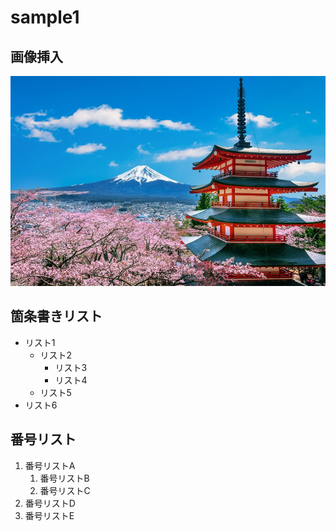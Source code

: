 # sample1

## 画像挿入
![](images/sample_image_1.jpg)

## 箇条書きリスト
- リスト1
    - リスト2
        - リスト3
        - リスト4
    - リスト5
- リスト6

## 番号リスト
1. 番号リストA
    1. 番号リストB
    1. 番号リストC
1. 番号リストD
1. 番号リストE
